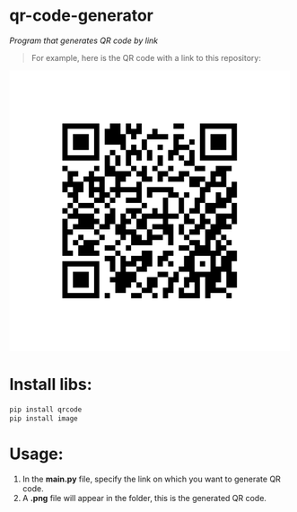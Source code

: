 # qr-code-generator
*Program that generates QR code by link*

> For example, here is the QR code with a link to this repository:

<img src="qr-code.png" width=500 />

# Install libs:
```
pip install qrcode
pip install image
```
# Usage:
1. In the **main.py** file, specify the link on which you want to generate QR code.
2. A **.png** file will appear in the folder, this is the generated QR code.
